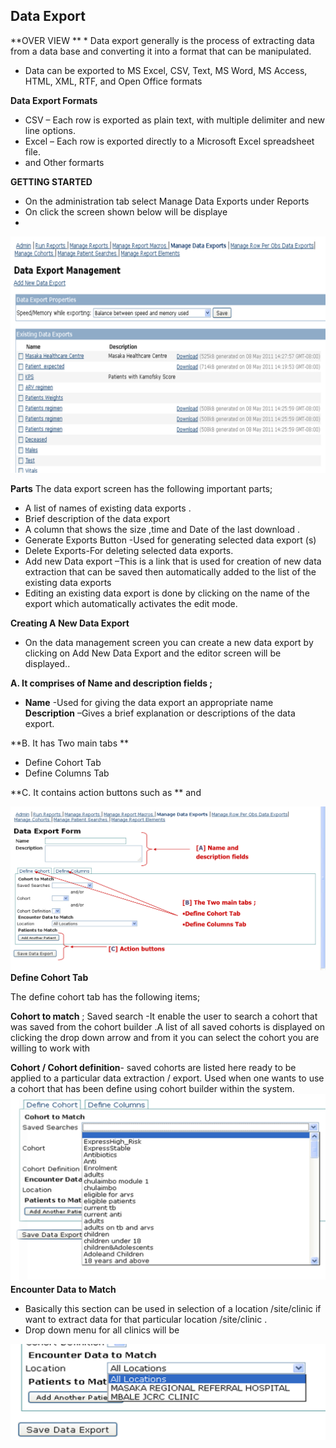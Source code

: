 ## Data Export 
**OVER VIEW **
* 
Data export generally is the process of  extracting data from a data base and converting it into a format that can be manipulated.
* Data can be exported to MS Excel, CSV, Text, MS Word, MS Access, HTML, XML, RTF, and Open Office formats 

**Data Export Formats**

* CSV – Each row is exported as plain text, with multiple delimiter and new line options. 
* Excel – Each row is exported directly to a Microsoft Excel spreadsheet file. 
* and Other formarts 

**GETTING STARTED**
* On the administration tab  select  Manage Data Exports  under Reports
* On click the screen shown below  will be displaye
*
![](ch18.png)


**Parts**
The  data export screen has the following  important parts;
* A list of names of existing data exports .
* Brief description of the data export 
* A column  that shows the size ,time and Date  of the last download  .
* Generate Exports Button -Used for generating selected  data export (s)
* Delete Exports-For deleting selected data exports.
* Add new Data export –This  is a link that is used for creation of new data extraction  that can be saved then automatically  added to the list of the existing data exports
* Editing an existing data export is done by clicking on the name of the export which automatically  activates the edit mode.

**Creating A New Data Export**

* On the data management screen you can create a new data export by clicking  on Add New Data Export  and the  editor screen will be displayed..

**A. It comprises of Name and description fields ;**
* **Name**  -Used for giving the data export an appropriate name  
**Description** –Gives a brief explanation or descriptions of the data export.

**B. It has Two main tabs **
* Define Cohort Tab
* Define Columns Tab

**C. It contains action buttons such as **
<Add Another patient> and <Save Data Export>

![](ch19.png)
**Define Cohort Tab**

The define cohort tab has the following items;

**Cohort to match** ;
Saved search -It enable the user to search a cohort that was saved from the cohort builder  .A list of all saved cohorts is displayed on clicking the drop down arrow  and  from it you can select the cohort you are willing to work with

**Cohort / Cohort definition**- saved cohorts are listed here ready to be applied to a particular data extraction / export. Used when one wants  to use a cohort that has been define using cohort builder within the system.
![](ch20.png)
**Encounter Data to Match**
* Basically this section can be used in selection  of a location /site/clinic  if want to extract data for that particular  location /site/clinic  . 
* Drop down menu for all clinics will be 

![](ch21.png)
